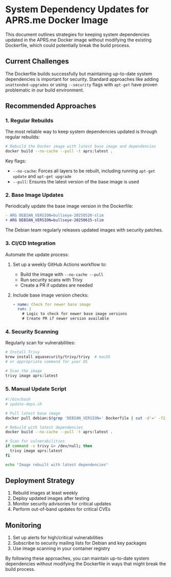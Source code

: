 # System Dependency Updates for APRS.me Docker Image

This document outlines strategies for keeping system dependencies updated in the APRS.me Docker image without modifying the existing Dockerfile, which could potentially break the build process.

## Current Challenges

The Dockerfile builds successfully but maintaining up-to-date system dependencies is important for security. Standard approaches like adding `unattended-upgrades` or using `--security` flags with `apt-get` have proven problematic in our build environment.

## Recommended Approaches

### 1. Regular Rebuilds

The most reliable way to keep system dependencies updated is through regular rebuilds:

```bash
# Rebuild the Docker image with latest base image and dependencies
docker build --no-cache --pull -t aprs:latest .
```

Key flags:
- `--no-cache`: Forces all layers to be rebuilt, including running `apt-get update` and `apt-get upgrade`
- `--pull`: Ensures the latest version of the base image is used

### 2. Base Image Updates

Periodically update the base image version in the Dockerfile:

```diff
- ARG DEBIAN_VERSION=bullseye-20250520-slim
+ ARG DEBIAN_VERSION=bullseye-20250615-slim
```

The Debian team regularly releases updated images with security patches.

### 3. CI/CD Integration

Automate the update process:

1. Set up a weekly GitHub Actions workflow to:
   - Build the image with `--no-cache --pull`
   - Run security scans with Trivy
   - Create a PR if updates are needed

2. Include base image version checks:
   ```yaml
   - name: Check for newer base image
     run: |
       # Logic to check for newer base image versions
       # Create PR if newer version available
   ```

### 4. Security Scanning

Regularly scan for vulnerabilities:

```bash
# Install Trivy
brew install aquasecurity/trivy/trivy  # macOS
# or appropriate command for your OS

# Scan the image
trivy image aprs:latest
```

### 5. Manual Update Script

```bash
#!/bin/bash
# update-deps.sh

# Pull latest base image
docker pull debian:$(grep 'DEBIAN_VERSION=' Dockerfile | cut -d'=' -f2 | tr -d '"')

# Rebuild with latest dependencies
docker build --no-cache --pull -t aprs:latest .

# Scan for vulnerabilities
if command -v trivy &> /dev/null; then
  trivy image aprs:latest
fi

echo "Image rebuilt with latest dependencies"
```

## Deployment Strategy

1. Rebuild images at least weekly
2. Deploy updated images after testing
3. Monitor security advisories for critical updates
4. Perform out-of-band updates for critical CVEs

## Monitoring

1. Set up alerts for high/critical vulnerabilities
2. Subscribe to security mailing lists for Debian and key packages
3. Use image scanning in your container registry

By following these approaches, you can maintain up-to-date system dependencies without modifying the Dockerfile in ways that might break the build process.